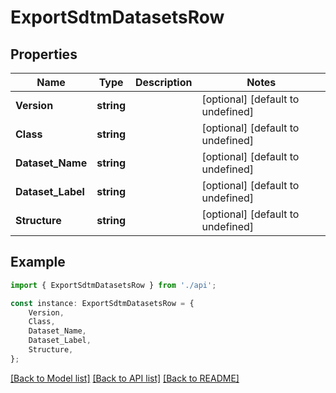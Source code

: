 # ExportSdtmDatasetsRow


## Properties

Name | Type | Description | Notes
------------ | ------------- | ------------- | -------------
**Version** | **string** |  | [optional] [default to undefined]
**Class** | **string** |  | [optional] [default to undefined]
**Dataset_Name** | **string** |  | [optional] [default to undefined]
**Dataset_Label** | **string** |  | [optional] [default to undefined]
**Structure** | **string** |  | [optional] [default to undefined]

## Example

```typescript
import { ExportSdtmDatasetsRow } from './api';

const instance: ExportSdtmDatasetsRow = {
    Version,
    Class,
    Dataset_Name,
    Dataset_Label,
    Structure,
};
```

[[Back to Model list]](../README.md#documentation-for-models) [[Back to API list]](../README.md#documentation-for-api-endpoints) [[Back to README]](../README.md)
